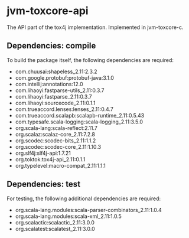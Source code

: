 # jvm-toxcore-api

The API part of the tox4j implementation. Implemented in jvm-toxcore-c.

## Dependencies: compile

To build the package itself, the following dependencies are required:

- com.chuusai:shapeless_2.11:2.3.2
- com.google.protobuf:protobuf-java:3.1.0
- com.intellij:annotations:12.0
- com.lihaoyi:fastparse-utils_2.11:0.3.7
- com.lihaoyi:fastparse_2.11:0.3.7
- com.lihaoyi:sourcecode_2.11:0.1.1
- com.trueaccord.lenses:lenses_2.11:0.4.7
- com.trueaccord.scalapb:scalapb-runtime_2.11:0.5.43
- com.typesafe.scala-logging:scala-logging_2.11:3.5.0
- org.scala-lang:scala-reflect:2.11.7
- org.scalaz:scalaz-core_2.11:7.2.8
- org.scodec:scodec-bits_2.11:1.1.2
- org.scodec:scodec-core_2.11:1.10.3
- org.slf4j:slf4j-api:1.7.21
- org.toktok:tox4j-api_2.11:0.1.1
- org.typelevel:macro-compat_2.11:1.1.1

## Dependencies: test

For testing, the following additional dependencies are required:

- org.scala-lang.modules:scala-parser-combinators_2.11:1.0.4
- org.scala-lang.modules:scala-xml_2.11:1.0.5
- org.scalactic:scalactic_2.11:3.0.0
- org.scalatest:scalatest_2.11:3.0.0
